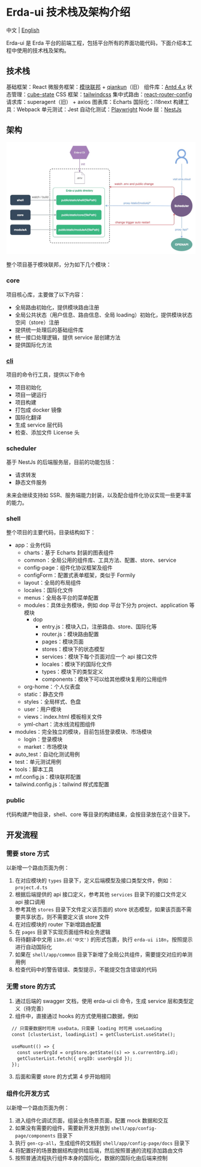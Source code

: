 # Erda-ui 技术栈及架构介绍

中文 | [English](./introduction_en.md)

Erda-ui 是 Erda 平台的前端工程，包括平台所有的界面功能代码，下面介绍本工程中使用的技术栈及架构。


## 技术栈
基础框架：React
微服务框架：[模块联邦](https://github.com/module-federation) + [qiankun](https://github.com/umijs/qiankun)（旧）
组件库：[Antd 4.x](https://github.com/ant-design/ant-design)
状态管理：[cube-state](https://github.com/daskyrk/cube-state)
CSS 框架：[tailwindcss](https://github.com/tailwindlabs/tailwindcss)
集中式路由：[react-router-config](https://github.com/remix-run/react-router/tree/main/packages/react-router-config)
请求库：superagent（旧） + axios
图表库：Echarts
国际化：i18next
构建工具：Webpack
单元测试：Jest
自动化测试：[Playwright](https://github.com/microsoft/playwright)
Node 层：[NestJs](https://nestjs.com/)


## 架构

![架构图](./files/architecture.jpg)

整个项目基于模块联邦，分为如下几个模块：
### core
项目核心库，主要做了以下内容：
  * 全局路由初始化，提供模块路由注册
  * 全局公共状态（用户信息、路由信息、全局 loading）初始化，提供模块状态空间（store）注册
  * 提供统一处理后的基础组件库
  * 统一接口处理逻辑，提供 service 层创建方法
  * 提供国际化方法

### [cli](https://www.npmjs.com/package/@erda-ui/cli?activeTab=versions)
项目的命令行工具，提供以下命令
  * 项目初始化
  * 项目一键运行
  * 项目构建
  * 打包成 docker 镜像
  * 国际化翻译
  * 生成 service 层代码
  * 检查、添加文件 License 头

### scheduler
基于 NestJs 的后端服务层，目前的功能包括：
  * 请求转发
  * 静态文件服务

未来会继续支持如 SSR、服务端能力封装，以及配合组件化协议实现一些更丰富的能力。

### shell
整个项目的主要代码，目录结构如下：

- app：业务代码
  - charts：基于 Echarts 封装的图表组件
  - common：全局公用的组件库、工具方法、配置、store、service
  - config-page：组件化协议框架及组件
  - configForm：配置式表单框架，类似于 Formily
  - layout：全局的布局组件
  - locales：国际化文件
  - menus：全局各平台的菜单配置
  - modules：具体业务模块，例如 dop 平台下分为 project、application 等模块
    - dop
      - entry.js：模块入口，注册路由、store、国际化等
      - router.js：模块路由配置
      - pages：模块页面
      - stores：模块下的状态模型
      - services：模块下每个页面对应一个 api 接口文件
      - locales：模块下的国际化文件
      - types：模块下的类型定义
      - components：模块下可以给其他模块复用的公用组件
  - org-home：个人仪表盘
  - static：静态文件
  - styles：全局样式、色盘
  - user：用户模块
  - views：index.html 模板相关文件
  - yml-chart：流水线流程图组件
- modules：完全独立的模块，目前包括登录模块、市场模块
  - login：登录模块
  - market：市场模块
- auto_test：自动化测试用例
- test：单元测试用例
- tools：脚本工具
- mf.config.js：模块联邦配置
- tailwind.config.js：tailwind 样式库配置

### public
代码构建产物目录，shell、core 等目录的构建结果，会按目录放在这个目录下。

## 开发流程
### 需要 store 方式
以新增一个路由页面为例：
1. 在对应模块的 `types` 目录下，定义后端模型及接口类型文件，例如：`project.d.ts`
2. 根据后端提供的 api 接口定义，参考其他 `services` 目录下的接口文件定义 api 接口调用
3. 参考其他 `stores` 目录下文件定义该页面的 store 状态模型，如果该页面不需要共享状态，则不需要定义该 store 文件
4. 在对应模块的 router 下新增路由配置
5. 在 `pages` 目录下实现页面组件和业务逻辑
6. 将待翻译中文用 `i18n.d('中文')` 的形式包裹，执行 `erda-ui i18n`，按照提示进行自动国际化
8. 如果在 `shell/app/common` 目录下新增了全局公共组件，需要提交对应的单测用例
7. 检查代码中的警告错误、类型提示，不能提交包含错误的代码


### 无需 store 的方式
1. 通过后端的 swagger 文档，使用 erda-ui cli 命令，生成 service 层和类型定义（待完善）
2. 组件中，直接通过 hooks 的方式使用接口数据，例如
```tsx
  // 只需要数据时可用 useData，只需要 loading 时可用 useLoading
  const [clusterList, loadingList] = getClusterList.useState();

  useMount(() => {
    const userOrgId = orgStore.getState((s) => s.currentOrg.id);
    getClusterList.fetch({ orgID: userOrgId });
  });
```
3. 后面和需要 store 的方式第 4 步开始相同


### 组件化开发方式
以新增一个路由页面为例：
1. 进入组件化调试页面，组装业务场景页面，配置 mock 数据和交互
2. 如果没有需要的组件，需要新开发并放到 `shell/app/config-page/components` 目录下
3. 执行 `gen-cp-all`，生成组件的文档到  `shell/app/config-page/docs` 目录下
4. 将配置好的场景数据结构提供给后端，然后按照普通的流程添加路由文件
5. 按照普通流程执行组件本身的国际化，数据的国际化由后端来控制
